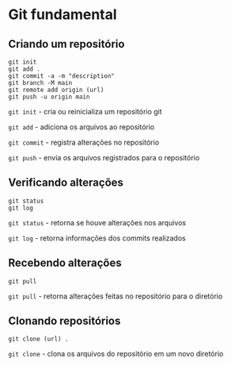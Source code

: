 # Git fundamental 

## Criando um repositório

```git
git init 
git add . 
git commit -a -m "description"
git branch -M main
git remote add origin (url)
git push -u origin main
```

`git init` - cria ou reinicializa um repositório git

`git add` - adiciona os arquivos ao repositório

`git commit` - registra alterações no repositório

`git push` - envia os arquivos registrados para o repositório

## Verificando alterações

```git
git status
git log
```
`git status` - retorna se houve alterações nos arquivos

`git log` - retorna informações dos commits realizados

## Recebendo alterações

```git
git pull
```

`git pull` - retorna alterações feitas no repositório para o diretório


## Clonando repositórios

```git
git clone (url) .
```

`git clone` - clona os arquivos do repositório em um novo diretório